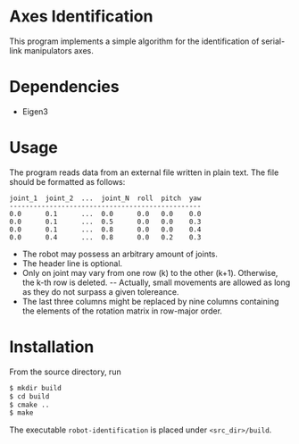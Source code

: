 # Axes Identification
This program implements a simple algorithm for the identification of serial-link manipulators axes.

# Dependencies
- Eigen3

# Usage
The program reads data from an external file written in plain text. The file should be formatted as follows:
```
joint_1  joint_2  ...  joint_N  roll  pitch  yaw
------------------------------------------------
0.0      0.1      ...  0.0      0.0   0.0    0.0
0.0      0.1      ...  0.5      0.0   0.0    0.3
0.0      0.1      ...  0.8      0.0   0.0    0.4
0.0      0.4      ...  0.8      0.0   0.2    0.3
```

- The robot may possess an arbitrary amount of joints.
- The header line is optional.
- Only on joint may vary from one row (k) to the other (k+1). Otherwise, the k-th row is deleted.
-- Actually, small movements are allowed as long as they do not surpass a given tolereance.
- The last three columns might be replaced by nine columns containing the elements of the rotation matrix
  in row-major order.

# Installation

From the source directory, run
```sh
$ mkdir build
$ cd build
$ cmake ..
$ make
```
The executable `robot-identification` is placed under `<src_dir>/build`.
